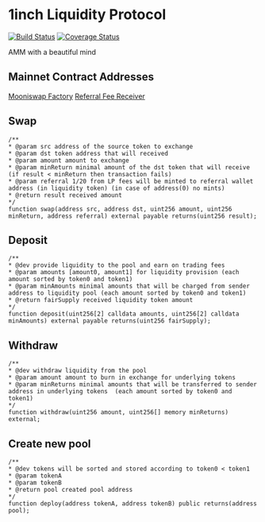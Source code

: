 # 1inch Liquidity Protocol

[![Build Status](https://github.com/1inch/liquidity-protocol/workflows/CI/badge.svg)](https://github.com/1inch/liquidity-protocol/actions)
[![Coverage Status](https://coveralls.io/repos/github/1inch/liquidity-protocol/badge.svg?branch=master)](https://coveralls.io/github/1inch/liquidity-protocol?branch=master)

AMM with a beautiful mind

## Mainnet Contract Addresses

[Mooniswap Factory](https://etherscan.io/address/0xbAF9A5d4b0052359326A6CDAb54BABAa3a3A9643)
[Referral Fee Receiver](https://etherscan.io/address/0x2eeA44E40930b1984F42078E836c659A12301E40)

## Swap
```solidity
/**
* @param src address of the source token to exchange
* @param dst token address that will received
* @param amount amount to exchange
* @param minReturn minimal amount of the dst token that will receive (if result < minReturn then transaction fails)
* @param referral 1/20 from LP fees will be minted to referral wallet address (in liquidity token) (in case of address(0) no mints) 
* @return result received amount
*/
function swap(address src, address dst, uint256 amount, uint256 minReturn, address referral) external payable returns(uint256 result);
```

## Deposit
```solidity
/**
* @dev provide liquidity to the pool and earn on trading fees
* @param amounts [amount0, amount1] for liquidity provision (each amount sorted by token0 and token1) 
* @param minAmounts minimal amounts that will be charged from sender address to liquidity pool (each amount sorted by token0 and token1) 
* @return fairSupply received liquidity token amount
*/
function deposit(uint256[2] calldata amounts, uint256[2] calldata minAmounts) external payable returns(uint256 fairSupply);
```

## Withdraw
```solidity
/**
* @dev withdraw liquidity from the pool
* @param amount amount to burn in exchange for underlying tokens
* @param minReturns minimal amounts that will be transferred to sender address in underlying tokens  (each amount sorted by token0 and token1) 
*/
function withdraw(uint256 amount, uint256[] memory minReturns) external;
```

## Create new pool
```solidity
/**
* @dev tokens will be sorted and stored according to token0 < token1
* @param tokenA 
* @param tokenB 
* @return pool created pool address
*/
function deploy(address tokenA, address tokenB) public returns(address pool);
```
